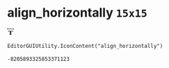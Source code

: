 # align_horizontally `15x15`
<img src="/img/align_horizontally.png" width=15 height=15>

``` CSharp
EditorGUIUtility.IconContent("align_horizontally")
```
```
-8205893325853371123
```
